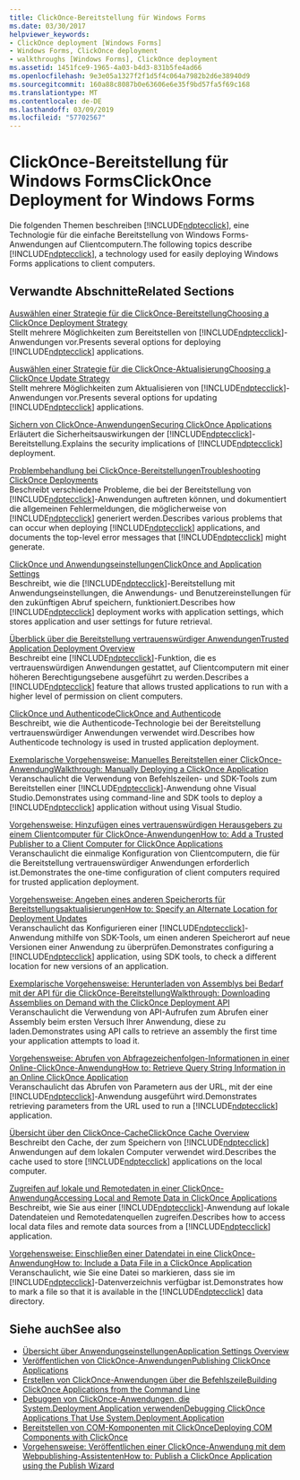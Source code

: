 ```yaml
---
title: ClickOnce-Bereitstellung für Windows Forms
ms.date: 03/30/2017
helpviewer_keywords:
- ClickOnce deployment [Windows Forms]
- Windows Forms, ClickOnce deployment
- walkthroughs [Windows Forms], ClickOnce deployment
ms.assetid: 1451fce9-1965-4a03-b4d3-831b5fe4ad66
ms.openlocfilehash: 9e3e05a1327f2f1d5f4c064a7982b2d6e38940d9
ms.sourcegitcommit: 160a88c8087b0e63606e6e35f9bd57fa5f69c168
ms.translationtype: MT
ms.contentlocale: de-DE
ms.lasthandoff: 03/09/2019
ms.locfileid: "57702567"
---
```

# <a name="clickonce-deployment-for-windows-forms"></a><span data-ttu-id="c3719-102">ClickOnce-Bereitstellung für Windows Forms</span><span class="sxs-lookup"><span data-stu-id="c3719-102">ClickOnce Deployment for Windows Forms</span></span>
<span data-ttu-id="c3719-103">Die folgenden Themen beschreiben [!INCLUDE[ndptecclick](../../../includes/ndptecclick-md.md)], eine Technologie für die einfache Bereitstellung von Windows Forms-Anwendungen auf Clientcomputern.</span><span class="sxs-lookup"><span data-stu-id="c3719-103">The following topics describe [!INCLUDE[ndptecclick](../../../includes/ndptecclick-md.md)], a technology used for easily deploying Windows Forms applications to client computers.</span></span>  
  
## <a name="related-sections"></a><span data-ttu-id="c3719-104">Verwandte Abschnitte</span><span class="sxs-lookup"><span data-stu-id="c3719-104">Related Sections</span></span>  
 [<span data-ttu-id="c3719-105">Auswählen einer Strategie für die ClickOnce-Bereitstellung</span><span class="sxs-lookup"><span data-stu-id="c3719-105">Choosing a ClickOnce Deployment Strategy</span></span>](/visualstudio/deployment/choosing-a-clickonce-deployment-strategy)  
 <span data-ttu-id="c3719-106">Stellt mehrere Möglichkeiten zum Bereitstellen von [!INCLUDE[ndptecclick](../../../includes/ndptecclick-md.md)]-Anwendungen vor.</span><span class="sxs-lookup"><span data-stu-id="c3719-106">Presents several options for deploying [!INCLUDE[ndptecclick](../../../includes/ndptecclick-md.md)] applications.</span></span>  
  
 [<span data-ttu-id="c3719-107">Auswählen einer Strategie für die ClickOnce-Aktualisierung</span><span class="sxs-lookup"><span data-stu-id="c3719-107">Choosing a ClickOnce Update Strategy</span></span>](/visualstudio/deployment/choosing-a-clickonce-update-strategy)  
 <span data-ttu-id="c3719-108">Stellt mehrere Möglichkeiten zum Aktualisieren von [!INCLUDE[ndptecclick](../../../includes/ndptecclick-md.md)]-Anwendungen vor.</span><span class="sxs-lookup"><span data-stu-id="c3719-108">Presents several options for updating [!INCLUDE[ndptecclick](../../../includes/ndptecclick-md.md)] applications.</span></span>  
  
 [<span data-ttu-id="c3719-109">Sichern von ClickOnce-Anwendungen</span><span class="sxs-lookup"><span data-stu-id="c3719-109">Securing ClickOnce Applications</span></span>](/visualstudio/deployment/securing-clickonce-applications)  
 <span data-ttu-id="c3719-110">Erläutert die Sicherheitsauswirkungen der [!INCLUDE[ndptecclick](../../../includes/ndptecclick-md.md)]-Bereitstellung.</span><span class="sxs-lookup"><span data-stu-id="c3719-110">Explains the security implications of [!INCLUDE[ndptecclick](../../../includes/ndptecclick-md.md)] deployment.</span></span>  
  
 [<span data-ttu-id="c3719-111">Problembehandlung bei ClickOnce-Bereitstellungen</span><span class="sxs-lookup"><span data-stu-id="c3719-111">Troubleshooting ClickOnce Deployments</span></span>](/visualstudio/deployment/troubleshooting-clickonce-deployments)  
 <span data-ttu-id="c3719-112">Beschreibt verschiedene Probleme, die bei der Bereitstellung von [!INCLUDE[ndptecclick](../../../includes/ndptecclick-md.md)]-Anwendungen auftreten können, und dokumentiert die allgemeinen Fehlermeldungen, die möglicherweise von [!INCLUDE[ndptecclick](../../../includes/ndptecclick-md.md)] generiert werden.</span><span class="sxs-lookup"><span data-stu-id="c3719-112">Describes various problems that can occur when deploying [!INCLUDE[ndptecclick](../../../includes/ndptecclick-md.md)] applications, and documents the top-level error messages that [!INCLUDE[ndptecclick](../../../includes/ndptecclick-md.md)] might generate.</span></span>  
  
 [<span data-ttu-id="c3719-113">ClickOnce und Anwendungseinstellungen</span><span class="sxs-lookup"><span data-stu-id="c3719-113">ClickOnce and Application Settings</span></span>](/visualstudio/deployment/clickonce-and-application-settings)  
 <span data-ttu-id="c3719-114">Beschreibt, wie die [!INCLUDE[ndptecclick](../../../includes/ndptecclick-md.md)]-Bereitstellung mit Anwendungseinstellungen, die Anwendungs- und Benutzereinstellungen für den zukünftigen Abruf speichern, funktioniert.</span><span class="sxs-lookup"><span data-stu-id="c3719-114">Describes how [!INCLUDE[ndptecclick](../../../includes/ndptecclick-md.md)] deployment works with application settings, which stores application and user settings for future retrieval.</span></span>  
  
 [<span data-ttu-id="c3719-115">Überblick über die Bereitstellung vertrauenswürdiger Anwendungen</span><span class="sxs-lookup"><span data-stu-id="c3719-115">Trusted Application Deployment Overview</span></span>](/visualstudio/deployment/trusted-application-deployment-overview)  
 <span data-ttu-id="c3719-116">Beschreibt eine [!INCLUDE[ndptecclick](../../../includes/ndptecclick-md.md)]-Funktion, die es vertrauenswürdigen Anwendungen gestattet, auf Clientcomputern mit einer höheren Berechtigungsebene ausgeführt zu werden.</span><span class="sxs-lookup"><span data-stu-id="c3719-116">Describes a [!INCLUDE[ndptecclick](../../../includes/ndptecclick-md.md)] feature that allows trusted applications to run with a higher level of permission on client computers.</span></span>  
  
 [<span data-ttu-id="c3719-117">ClickOnce und Authenticode</span><span class="sxs-lookup"><span data-stu-id="c3719-117">ClickOnce and Authenticode</span></span>](/visualstudio/deployment/clickonce-and-authenticode)  
 <span data-ttu-id="c3719-118">Beschreibt, wie die Authenticode-Technologie bei der Bereitstellung vertrauenswürdiger Anwendungen verwendet wird.</span><span class="sxs-lookup"><span data-stu-id="c3719-118">Describes how Authenticode technology is used in trusted application deployment.</span></span>  
  
 [<span data-ttu-id="c3719-119">Exemplarische Vorgehensweise: Manuelles Bereitstellen einer ClickOnce-Anwendung</span><span class="sxs-lookup"><span data-stu-id="c3719-119">Walkthrough: Manually Deploying a ClickOnce Application</span></span>](/visualstudio/deployment/walkthrough-manually-deploying-a-clickonce-application)  
 <span data-ttu-id="c3719-120">Veranschaulicht die Verwendung von Befehlszeilen- und SDK-Tools zum Bereitstellen einer [!INCLUDE[ndptecclick](../../../includes/ndptecclick-md.md)]-Anwendung ohne Visual Studio.</span><span class="sxs-lookup"><span data-stu-id="c3719-120">Demonstrates using command-line and SDK tools to deploy a [!INCLUDE[ndptecclick](../../../includes/ndptecclick-md.md)] application without using Visual Studio.</span></span>  
  
 [<span data-ttu-id="c3719-121">Vorgehensweise: Hinzufügen eines vertrauenswürdigen Herausgebers zu einem Clientcomputer für ClickOnce-Anwendungen</span><span class="sxs-lookup"><span data-stu-id="c3719-121">How to: Add a Trusted Publisher to a Client Computer for ClickOnce Applications</span></span>](/visualstudio/deployment/how-to-add-a-trusted-publisher-to-a-client-computer-for-clickonce-applications)  
 <span data-ttu-id="c3719-122">Veranschaulicht die einmalige Konfiguration von Clientcomputern, die für die Bereitstellung vertrauenswürdiger Anwendungen erforderlich ist.</span><span class="sxs-lookup"><span data-stu-id="c3719-122">Demonstrates the one-time configuration of client computers required for trusted application deployment.</span></span>  
  
 [<span data-ttu-id="c3719-123">Vorgehensweise: Angeben eines anderen Speicherorts für Bereitstellungsaktualisierungen</span><span class="sxs-lookup"><span data-stu-id="c3719-123">How to: Specify an Alternate Location for Deployment Updates</span></span>](/visualstudio/deployment/how-to-specify-an-alternate-location-for-deployment-updates)  
 <span data-ttu-id="c3719-124">Veranschaulicht das Konfigurieren einer [!INCLUDE[ndptecclick](../../../includes/ndptecclick-md.md)]-Anwendung mithilfe von SDK-Tools, um einen anderen Speicherort auf neue Versionen einer Anwendung zu überprüfen.</span><span class="sxs-lookup"><span data-stu-id="c3719-124">Demonstrates configuring a [!INCLUDE[ndptecclick](../../../includes/ndptecclick-md.md)] application, using SDK tools, to check a different location for new versions of an application.</span></span>  
  
 [<span data-ttu-id="c3719-125">Exemplarische Vorgehensweise: Herunterladen von Assemblys bei Bedarf mit der API für die ClickOnce-Bereitstellung</span><span class="sxs-lookup"><span data-stu-id="c3719-125">Walkthrough: Downloading Assemblies on Demand with the ClickOnce Deployment API</span></span>](/visualstudio/deployment/walkthrough-downloading-assemblies-on-demand-with-the-clickonce-deployment-api)  
 <span data-ttu-id="c3719-126">Veranschaulicht die Verwendung von API-Aufrufen zum Abrufen einer Assembly beim ersten Versuch Ihrer Anwendung, diese zu laden.</span><span class="sxs-lookup"><span data-stu-id="c3719-126">Demonstrates using API calls to retrieve an assembly the first time your application attempts to load it.</span></span>  
  
 [<span data-ttu-id="c3719-127">Vorgehensweise: Abrufen von Abfragezeichenfolgen-Informationen in einer Online-ClickOnce-Anwendung</span><span class="sxs-lookup"><span data-stu-id="c3719-127">How to: Retrieve Query String Information in an Online ClickOnce Application</span></span>](/visualstudio/deployment/how-to-retrieve-query-string-information-in-an-online-clickonce-application)  
 <span data-ttu-id="c3719-128">Veranschaulicht das Abrufen von Parametern aus der URL, mit der eine [!INCLUDE[ndptecclick](../../../includes/ndptecclick-md.md)]-Anwendung ausgeführt wird.</span><span class="sxs-lookup"><span data-stu-id="c3719-128">Demonstrates retrieving parameters from the URL used to run a [!INCLUDE[ndptecclick](../../../includes/ndptecclick-md.md)] application.</span></span>  
  
 [<span data-ttu-id="c3719-129">Übersicht über den ClickOnce-Cache</span><span class="sxs-lookup"><span data-stu-id="c3719-129">ClickOnce Cache Overview</span></span>](/visualstudio/deployment/clickonce-cache-overview)  
 <span data-ttu-id="c3719-130">Beschreibt den Cache, der zum Speichern von [!INCLUDE[ndptecclick](../../../includes/ndptecclick-md.md)] Anwendungen auf dem lokalen Computer verwendet wird.</span><span class="sxs-lookup"><span data-stu-id="c3719-130">Describes the cache used to store [!INCLUDE[ndptecclick](../../../includes/ndptecclick-md.md)] applications on the local computer.</span></span>  
  
 [<span data-ttu-id="c3719-131">Zugreifen auf lokale und Remotedaten in einer ClickOnce-Anwendung</span><span class="sxs-lookup"><span data-stu-id="c3719-131">Accessing Local and Remote Data in ClickOnce Applications</span></span>](/visualstudio/deployment/accessing-local-and-remote-data-in-clickonce-applications)  
 <span data-ttu-id="c3719-132">Beschreibt, wie Sie aus einer [!INCLUDE[ndptecclick](../../../includes/ndptecclick-md.md)]-Anwendung auf lokale Datendateien und Remotedatenquellen zugreifen.</span><span class="sxs-lookup"><span data-stu-id="c3719-132">Describes how to access local data files and remote data sources from a [!INCLUDE[ndptecclick](../../../includes/ndptecclick-md.md)] application.</span></span>  
  
 [<span data-ttu-id="c3719-133">Vorgehensweise: Einschließen einer Datendatei in eine ClickOnce-Anwendung</span><span class="sxs-lookup"><span data-stu-id="c3719-133">How to: Include a Data File in a ClickOnce Application</span></span>](/visualstudio/deployment/how-to-include-a-data-file-in-a-clickonce-application)  
 <span data-ttu-id="c3719-134">Veranschaulicht, wie Sie eine Datei so markieren, dass sie im [!INCLUDE[ndptecclick](../../../includes/ndptecclick-md.md)]-Datenverzeichnis verfügbar ist.</span><span class="sxs-lookup"><span data-stu-id="c3719-134">Demonstrates how to mark a file so that it is available in the [!INCLUDE[ndptecclick](../../../includes/ndptecclick-md.md)] data directory.</span></span>  
  
## <a name="see-also"></a><span data-ttu-id="c3719-135">Siehe auch</span><span class="sxs-lookup"><span data-stu-id="c3719-135">See also</span></span>
- [<span data-ttu-id="c3719-136">Übersicht über Anwendungseinstellungen</span><span class="sxs-lookup"><span data-stu-id="c3719-136">Application Settings Overview</span></span>](./advanced/application-settings-overview.md)
- [<span data-ttu-id="c3719-137">Veröffentlichen von ClickOnce-Anwendungen</span><span class="sxs-lookup"><span data-stu-id="c3719-137">Publishing ClickOnce Applications</span></span>](/visualstudio/deployment/publishing-clickonce-applications)
- [<span data-ttu-id="c3719-138">Erstellen von ClickOnce-Anwendungen über die Befehlszeile</span><span class="sxs-lookup"><span data-stu-id="c3719-138">Building ClickOnce Applications from the Command Line</span></span>](/visualstudio/deployment/building-clickonce-applications-from-the-command-line)
- [<span data-ttu-id="c3719-139">Debuggen von ClickOnce-Anwendungen, die System.Deployment.Application verwenden</span><span class="sxs-lookup"><span data-stu-id="c3719-139">Debugging ClickOnce Applications That Use System.Deployment.Application</span></span>](/visualstudio/deployment/debugging-clickonce-applications-that-use-system-deployment-application)
- [<span data-ttu-id="c3719-140">Bereitstellen von COM-Komponenten mit ClickOnce</span><span class="sxs-lookup"><span data-stu-id="c3719-140">Deploying COM Components with ClickOnce</span></span>](/visualstudio/deployment/deploying-com-components-with-clickonce)
- [<span data-ttu-id="c3719-141">Vorgehensweise: Veröffentlichen einer ClickOnce-Anwendung mit dem Webpublishing-Assistenten</span><span class="sxs-lookup"><span data-stu-id="c3719-141">How to: Publish a ClickOnce Application using the Publish Wizard</span></span>](/visualstudio/deployment/how-to-publish-a-clickonce-application-using-the-publish-wizard)
